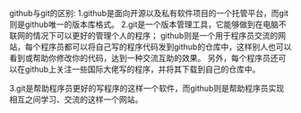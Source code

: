 github与git的区别:
1.github是面向开源以及私有软件项目的一个托管平台，而git则是github唯一的版本库格式。
2.git是一个版本管理工具，它能够做到在电脑不联网的情况下可以更好的管理个人的程序；
  github则是一个用于程序员交流的网站，每个程序员都可以将自己写的程序代码发到github的仓库中，这样别人也可以看到或帮助你修改你的代码，达到一种交流互助的效果。
  另外，每个程序员还可以在github上关注一些国际大佬写的程序，并将其下载到自己的仓库中。

3.git是帮助程序员更好的写程序的这样一个软件，而github则是帮助程序员实现相互之间学习、交流的这样一个网站。
